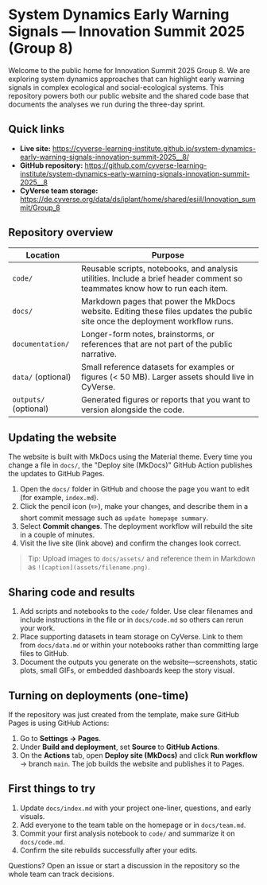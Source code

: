 # System Dynamics Early Warning Signals — Innovation Summit 2025 (Group 8)

Welcome to the public home for Innovation Summit 2025 Group 8. We are exploring
system dynamics approaches that can highlight early warning signals in complex
ecological and social-ecological systems. This repository powers both our public
website and the shared code base that documents the analyses we run during the
three-day sprint.

## Quick links

- **Live site:** https://cyverse-learning-institute.github.io/system-dynamics-early-warning-signals-innovation-summit-2025__8/
- **GitHub repository:** https://github.com/cyverse-learning-institute/system-dynamics-early-warning-signals-innovation-summit-2025__8
- **CyVerse team storage:** https://de.cyverse.org/data/ds/iplant/home/shared/esiil/Innovation_summit/Group_8

## Repository overview

| Location | Purpose |
| --- | --- |
| `code/` | Reusable scripts, notebooks, and analysis utilities. Include a brief header comment so teammates know how to run each item. |
| `docs/` | Markdown pages that power the MkDocs website. Editing these files updates the public site once the deployment workflow runs. |
| `documentation/` | Longer-form notes, brainstorms, or references that are not part of the public narrative. |
| `data/` (optional) | Small reference datasets for examples or figures (< 50 MB). Larger assets should live in CyVerse. |
| `outputs/` (optional) | Generated figures or reports that you want to version alongside the code. |

## Updating the website

The website is built with MkDocs using the Material theme. Every time you change
a file in `docs/`, the "Deploy site (MkDocs)" GitHub Action publishes the
updates to GitHub Pages.

1. Open the `docs/` folder in GitHub and choose the page you want to edit (for
   example, `index.md`).
2. Click the pencil icon (✏️), make your changes, and describe them in a short
   commit message such as `update homepage summary`.
3. Select **Commit changes**. The deployment workflow will rebuild the site in a
   couple of minutes.
4. Visit the live site (link above) and confirm the changes look correct.

> Tip: Upload images to `docs/assets/` and reference them in Markdown as
> `![caption](assets/filename.png)`.

## Sharing code and results

1. Add scripts and notebooks to the `code/` folder. Use clear filenames and
   include instructions in the file or in `docs/code.md` so others can rerun
   your work.
2. Place supporting datasets in team storage on CyVerse. Link to them from
   `docs/data.md` or within your notebooks rather than committing large files to
   GitHub.
3. Document the outputs you generate on the website—screenshots, static plots,
   small GIFs, or embedded dashboards keep the story visual.

## Turning on deployments (one-time)

If the repository was just created from the template, make sure GitHub Pages is
using GitHub Actions:

1. Go to **Settings → Pages**.
2. Under **Build and deployment**, set **Source** to **GitHub Actions**.
3. On the **Actions** tab, open **Deploy site (MkDocs)** and click **Run
   workflow** → branch `main`. The job builds the website and publishes it to
   Pages.

## First things to try

1. Update `docs/index.md` with your project one-liner, questions, and early
   visuals.
2. Add everyone to the team table on the homepage or in `docs/team.md`.
3. Commit your first analysis notebook to `code/` and summarize it on
   `docs/code.md`.
4. Confirm the site rebuilds successfully after your edits.

Questions? Open an issue or start a discussion in the repository so the whole
team can track decisions.
